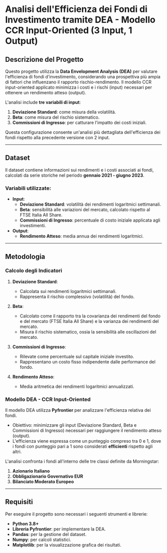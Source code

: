 # Analisi dell'Efficienza dei Fondi di Investimento tramite DEA - Modello CCR Input-Oriented (3 Input, 1 Output)

## Descrizione del Progetto
Questo progetto utilizza la **Data Envelopment Analysis (DEA)** per valutare l'efficienza di fondi d'investimento, considerando una prospettiva più ampia di fattori che influenzano il rapporto rischio-rendimento. Il modello CCR input-oriented applicato minimizza i costi e i rischi (input) necessari per ottenere un rendimento atteso (output).  

L'analisi include **tre variabili di input**:
1. **Deviazione Standard**: come misura della volatilità.  
2. **Beta**: come misura del rischio sistematico.  
3. **Commissioni di Ingresso**: per catturare l'impatto dei costi iniziali.  

Questa configurazione consente un'analisi più dettagliata dell'efficienza dei fondi rispetto alla precedente versione con 2 input.

---

## Dataset
Il dataset contiene informazioni sui rendimenti e i costi associati ai fondi, calcolati da serie storiche nel periodo **gennaio 2021 - giugno 2023**.  

### Variabili utilizzate:
- **Input**:
  - **Deviazione Standard**: volatilità dei rendimenti logaritmici settimanali.  
  - **Beta**: sensibilità alle variazioni del mercato, calcolato rispetto al FTSE Italia All Share.  
  - **Commissioni di Ingresso**: percentuale di costo iniziale applicata agli investimenti.  
- **Output**:
  - **Rendimento Atteso**: media annua dei rendimenti logaritmici.

---

## Metodologia
### Calcolo degli Indicatori
1. **Deviazione Standard**:  
   - Calcolata sui rendimenti logaritmici settimanali.  
   - Rappresenta il rischio complessivo (volatilità) del fondo.  

2. **Beta**:  
   - Calcolato come il rapporto tra la covarianza dei rendimenti del fondo e del mercato (FTSE Italia All Share) e la varianza dei rendimenti del mercato.  
   - Misura il rischio sistematico, ossia la sensibilità alle oscillazioni del mercato.  

3. **Commissioni di Ingresso**:  
   - Rilevate come percentuale sul capitale iniziale investito.  
   - Rappresentano un costo fisso indipendente dalle performance del fondo.  

4. **Rendimento Atteso**:  
   - Media aritmetica dei rendimenti logaritmici annualizzati.  

### Modello DEA - CCR Input-Oriented
Il modello DEA utilizza **Pyfrontier** per analizzare l'efficienza relativa dei fondi.  
- Obiettivo: minimizzare gli input (Deviazione Standard, Beta e Commissioni di Ingresso) necessari per raggiungere il rendimento atteso (output).  
- L'efficienza viene espressa come un punteggio compreso tra 0 e 1, dove i fondi con punteggio pari a 1 sono considerati **efficienti** rispetto agli altri.  

L'analisi confronta i fondi all'interno delle tre classi definite da Morningstar:
1. **Azionario Italiano**  
2. **Obbligazionario Governativo EUR**  
3. **Bilanciato Moderato Europeo**  

---

## Requisiti
Per eseguire il progetto sono necessari i seguenti strumenti e librerie:  
- **Python 3.8+**  
- **Libreria Pyfrontier**: per implementare la DEA.  
- **Pandas**: per la gestione del dataset.  
- **Numpy**: per calcoli statistici.  
- **Matplotlib**: per la visualizzazione grafica dei risultati.
